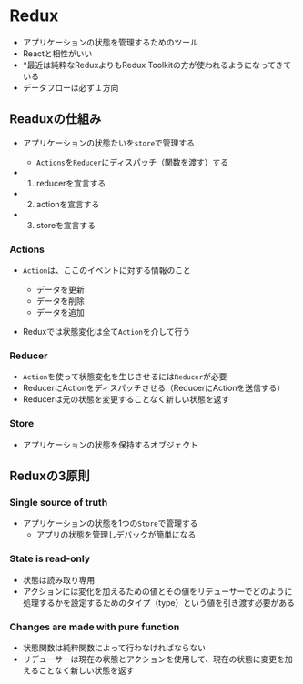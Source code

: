 # Redux
- アプリケーションの状態を管理するためのツール
- Reactと相性がいい
- *最近は純粋なReduxよりもRedux Toolkitの方が使われるようになってきている
- データフローは必ず１方向

## Readuxの仕組み
- アプリケーションの状態たいを`store`で管理する
  - `Actions`を`Reducer`にディスパッチ（関数を渡す）する

- 1. reducerを宣言する
- 2. actionを宣言する
- 3. storeを宣言する

### Actions
- `Action`は、ここのイベントに対する情報のこと
  - データを更新
  - データを削除
  - データを追加

- Reduxでは状態変化は全て`Action`を介して行う


### Reducer
- `Action`を使って状態変化を生じさせるには`Reducer`が必要
- ReducerにActionをディスパッチさせる（ReducerにActionを送信する）
- Reducerは元の状態を変更することなく新しい状態を返す

### Store
- アプリケーションの状態を保持するオブジェクト


## Reduxの3原則

### Single source of truth
- アプリケーションの状態を1つの`Store`で管理する
  - アプリの状態を管理しデバックが簡単になる

### State is read-only
- 状態は読み取り専用
- アクションには変化を加えるための値とその値をリデューサーでどのように処理するかを設定するためのタイプ（type）という値を引き渡す必要がある

### Changes are made with pure function
- 状態関数は純粋関数によって行わなければならない
- リデューサーは現在の状態とアクションを使用して、現在の状態に変更を加えることなく新しい状態を返す